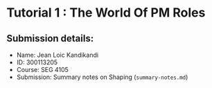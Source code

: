 # Tutorial 1 : The World Of PM Roles
## Submission details:
- Name: Jean Loic Kandikandi
- ID: 300113205
- Course: SEG 4105
- Submission: Summary notes on Shaping (`summary-notes.md`)
